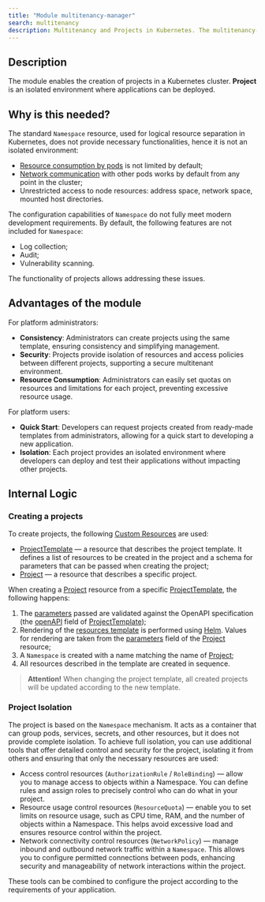 ```yaml
---
title: "Module multitenancy-manager"
search: multitenancy
description: Multitenancy and Projects in Kubernetes. The multitenancy-manager module in Deckhouse allows creating projects for various development teams with the ability to subsequently deploy applications in them.
---
```

## Description

The module enables the creation of projects in a Kubernetes cluster. **Project** is an isolated environment where applications can be deployed.

## Why is this needed?

The standard `Namespace` resource, used for logical resource separation in Kubernetes, does not provide necessary functionalities, hence it is not an isolated environment:
* [Resource consumption by pods](https://kubernetes.io/docs/concepts/policy/resource-quotas/) is not limited by default;
* [Network communication](https://kubernetes.io/docs/concepts/services-networking/network-policies/) with other pods works by default from any point in the cluster;
* Unrestricted access to node resources: address space, network space, mounted host directories.

The configuration capabilities of `Namespace` do not fully meet modern development requirements. By default, the following features are not included for `Namespace`:
* Log collection;
* Audit;
* Vulnerability scanning.

The functionality of projects allows addressing these issues.

## Advantages of the module

For platform administrators:
* **Consistency**: Administrators can create projects using the same template, ensuring consistency and simplifying management.
* **Security**: Projects provide isolation of resources and access policies between different projects, supporting a secure multitenant environment.
* **Resource Consumption**: Administrators can easily set quotas on resources and limitations for each project, preventing excessive resource usage.

For platform users:
* **Quick Start**: Developers can request projects created from ready-made templates from administrators, allowing for a quick start to developing a new application.
* **Isolation**: Each project provides an isolated environment where developers can deploy and test their applications without impacting other projects.

## Internal Logic

### Creating a projects

To create projects, the following [Custom Resources](https://kubernetes.io/docs/concepts/extend-kubernetes/api-extension/custom-resources/) are used:
* [ProjectTemplate](cr.html#projecttemplate) — a resource that describes the project template. It defines a list of resources to be created in the project and a schema for parameters that can be passed when creating the project;
* [Project](cr.html#project) — a resource that describes a specific project.

When creating a [Project](cr.html#project) resource from a specific [ProjectTemplate](cr.html#projecttemplate), the following happens:
1. The [parameters](cr.html#project-v1alpha2-spec-parameters) passed are validated against the OpenAPI specification (the [openAPI](cr.html#projecttemplate-v1alpha1-spec-parametersschema) field of [ProjectTemplate](cr.html#projecttemplate));
1. Rendering of the [resources template](cr.html#projecttemplate-v1alpha1-spec-resourcestemplate) is performed using [Helm](https://helm.sh/docs/). Values for rendering are taken from the [parameters](cr.html#projecttemplate-v1alpha1-spec-parametersschema) field of the [Project](cr.html#project) resource;
1. A `Namespace` is created with a name matching the name of [Project](cr.html#project);
1. All resources described in the template are created in sequence.

> **Attention!** When changing the project template, all created projects will be updated according to the new template.

### Project Isolation

The project is based on the `Namespace` mechanism. It acts as a container that can group pods, services, secrets, and other resources, but it does not provide complete isolation. To achieve full isolation, you can use additional tools that offer detailed control and security for the project, isolating it from others and ensuring that only the necessary resources are used:

- Access control resources (`AuthorizationRule` / `RoleBinding`) — allow you to manage access to objects within a Namespace. You can define rules and assign roles to precisely control who can do what in your project.
- Resource usage control resources (`ResourceQuota`) — enable you to set limits on resource usage, such as CPU time, RAM, and the number of objects within a Namespace. This helps avoid excessive load and ensures resource control within the project.
- Network connectivity control resources (`NetworkPolicy`) — manage inbound and outbound network traffic within a `Namespace`. This allows you to configure permitted connections between pods, enhancing security and manageability of network interactions within the project.

These tools can be combined to configure the project according to the requirements of your application.
